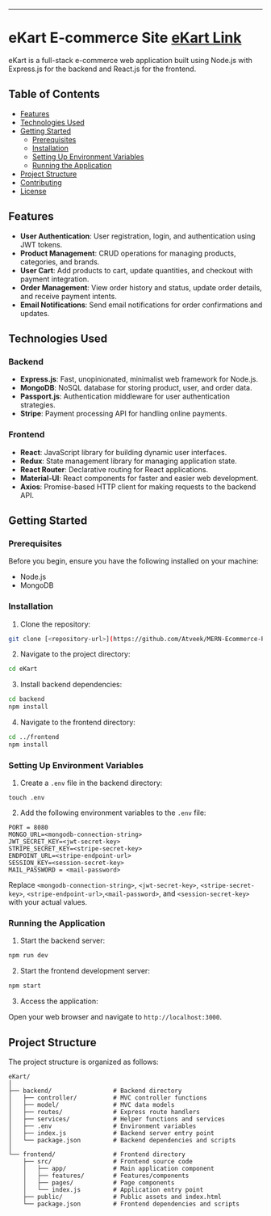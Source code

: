 ---

# eKart E-commerce Site [eKart Link](https://mern-ekart-project.vercel.app/)

eKart is a full-stack e-commerce web application built using Node.js with Express.js for the backend and React.js for the frontend.

## Table of Contents

- [Features](#features)
- [Technologies Used](#technologies-used)
- [Getting Started](#getting-started)
  - [Prerequisites](#prerequisites)
  - [Installation](#installation)
  - [Setting Up Environment Variables](#setting-up-environment-variables)
  - [Running the Application](#running-the-application)
- [Project Structure](#project-structure)
- [Contributing](#contributing)
- [License](#license)

## Features

- **User Authentication**: User registration, login, and authentication using JWT tokens.
- **Product Management**: CRUD operations for managing products, categories, and brands.
- **User Cart**: Add products to cart, update quantities, and checkout with payment integration.
- **Order Management**: View order history and status, update order details, and receive payment intents.
- **Email Notifications**: Send email notifications for order confirmations and updates.

## Technologies Used

### Backend

- **Express.js**: Fast, unopinionated, minimalist web framework for Node.js.
- **MongoDB**: NoSQL database for storing product, user, and order data.
- **Passport.js**: Authentication middleware for user authentication strategies.
- **Stripe**: Payment processing API for handling online payments.

### Frontend

- **React**: JavaScript library for building dynamic user interfaces.
- **Redux**: State management library for managing application state.
- **React Router**: Declarative routing for React applications.
- **Material-UI**: React components for faster and easier web development.
- **Axios**: Promise-based HTTP client for making requests to the backend API.

## Getting Started

### Prerequisites

Before you begin, ensure you have the following installed on your machine:

- Node.js
- MongoDB

### Installation

1. Clone the repository:

```bash
git clone [<repository-url>](https://github.com/Atveek/MERN-Ecommerce-Project.git)
```

2. Navigate to the project directory:

```bash
cd eKart
```

3. Install backend dependencies:

```bash
cd backend
npm install
```

4. Navigate to the frontend directory:

```bash
cd ../frontend
npm install
```

### Setting Up Environment Variables

1. Create a `.env` file in the backend directory:

```plaintext
touch .env
```

2. Add the following environment variables to the `.env` file:

```plaintext
PORT = 8080
MONGO_URL=<mongodb-connection-string>
JWT_SECRET_KEY=<jwt-secret-key>
STRIPE_SECRET_KEY=<stripe-secret-key>
ENDPOINT_URL=<stripe-endpoint-url>
SESSION_KEY=<session-secret-key>
MAIL_PASSWORD = <mail-password>
```

Replace `<mongodb-connection-string>`, `<jwt-secret-key>`, `<stripe-secret-key>`, `<stripe-endpoint-url>`,`<mail-password>`, and `<session-secret-key>` with your actual values.

### Running the Application

1. Start the backend server:

```bash
npm run dev
```

2. Start the frontend development server:

```bash
npm start
```

3. Access the application:

Open your web browser and navigate to `http://localhost:3000`.

## Project Structure

The project structure is organized as follows:

```
eKart/
│
├── backend/                 # Backend directory
│   ├── controller/          # MVC controller functions
│   ├── model/               # MVC data models
│   ├── routes/              # Express route handlers
│   ├── services/            # Helper functions and services
│   ├── .env                 # Environment variables
│   ├── index.js             # Backend server entry point
│   └── package.json         # Backend dependencies and scripts
│
└── frontend/                # Frontend directory
    ├── src/                 # Frontend source code
    │   ├── app/             # Main application component
    │   ├── features/        # Features/components
    │   ├── pages/           # Page components
    │   └── index.js         # Application entry point
    ├── public/              # Public assets and index.html
    └── package.json         # Frontend dependencies and scripts
```
